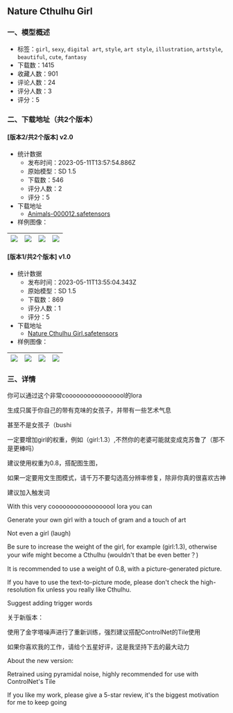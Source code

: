 ## Nature Cthulhu Girl
### 一、模型概述

- 标签：`girl`, `sexy`, `digital art`, `style`, `art style`, `illustration`, `artstyle`, `beautiful`, `cute`, `fantasy`
- 下载数：1415
- 收藏人数：901
- 评论人数：24
- 评分人数：3
- 评分：5

### 二、下载地址（共2个版本）

#### [版本2/共2个版本] v2.0

- 统计数据
  - 发布时间：2023-05-11T13:57:54.886Z
  - 原始模型：SD 1.5
  - 下载数：546
  - 评分人数：2
  - 评分：5
- 下载地址
  - [Animals-000012.safetensors](https://civitai.com/api/download/models/67988)
- 样例图像：

| <img src="https://image.civitai.com/xG1nkqKTMzGDvpLrqFT7WA/54f5020f-9faa-4752-92e4-9e81939ad3ff/width=450/757297.jpeg" /> | <img src="https://image.civitai.com/xG1nkqKTMzGDvpLrqFT7WA/7f2496ee-0b7e-4af9-ad1b-a7ac5d6d33f0/width=450/757296.jpeg" /> | <img src="https://image.civitai.com/xG1nkqKTMzGDvpLrqFT7WA/52bce071-1f87-4aca-b995-78d2a8d1e6f9/width=450/757298.jpeg" /> | <img src="https://image.civitai.com/xG1nkqKTMzGDvpLrqFT7WA/85de0133-8d4a-488a-90fd-b64998964e4a/width=450/757300.jpeg" /> |
| ---- | ---- | ---- | ---- |

#### [版本1/共2个版本] v1.0

- 统计数据
  - 发布时间：2023-05-11T13:55:04.343Z
  - 原始模型：SD 1.5
  - 下载数：869
  - 评分人数：1
  - 评分：5
- 下载地址
  - [Nature Cthulhu Girl.safetensors](https://civitai.com/api/download/models/29887)
- 样例图像：

| <img src="https://image.civitai.com/xG1nkqKTMzGDvpLrqFT7WA/6d594b3d-3761-4d6f-c4a6-f6535fa3fd00/width=450/338657.jpeg" /> | <img src="https://image.civitai.com/xG1nkqKTMzGDvpLrqFT7WA/5080f28a-e7fe-4b0a-f3a1-8cfb2e7a4600/width=450/338656.jpeg" /> | <img src="https://image.civitai.com/xG1nkqKTMzGDvpLrqFT7WA/6d19bc71-aef5-410a-1e84-f998e2168f00/width=450/338655.jpeg" /> | <img src="https://image.civitai.com/xG1nkqKTMzGDvpLrqFT7WA/7c98105e-3ece-45d6-9e92-0ec60adde100/width=450/338654.jpeg" /> |
| ---- | ---- | ---- | ---- |


### 三、详情
<p>你可以通过这个非常cooooooooooooooool的lora</p><p>生成只属于你自己的带有克味的女孩子，并带有一些艺术气息</p><p>甚至不是女孩子（bushi</p><p>一定要增加girl的权重，例如（girl:1.3）,不然你的老婆可能就变成克苏鲁了（那不是更棒吗）</p><p>建议使用权重为0.8，搭配图生图，</p><p>如果一定要用文生图模式，请千万不要勾选高分辨率修复，除非你真的很喜欢古神</p><p>建议加入触发词</p><p></p><p></p><p>With this very coooooooooooooooool lora you can</p><p>Generate your own girl with a touch of gram and a touch of art</p><p>Not even a girl (laugh)</p><p>Be sure to increase the weight of the girl, for example (girl:1.3), otherwise your wife might become a Cthulhu (wouldn't that be even better？)</p><p>It is recommended to use a weight of 0.8, with a picture-generated picture.</p><p>If you have to use the text-to-picture mode, please don't check the high-resolution fix unless you really like Cthulhu.</p><p>Suggest adding trigger words</p><p> </p><p>关于新版本：</p><p>使用了金字塔噪声进行了重新训练，强烈建议搭配ControlNet的Tile使用</p><p>如果你喜欢我的工作，请给个五星好评，这是我坚持下去的最大动力</p><p>About the new version:</p><p>Retrained using pyramidal noise, highly recommended for use with ControlNet's Tile</p><p>If you like my work, please give a 5-star review, it's the biggest motivation for me to keep going</p>
